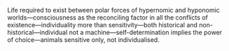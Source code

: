 Life required to exist between polar forces of hypernomic and hyponomic worlds—consciousness as the reconciling factor in all the conflicts of existence—individuality more than sensitivity—both historical and non-historical—individual not a machine—self-determination implies the power of choice—animals sensitive only, not individualised.